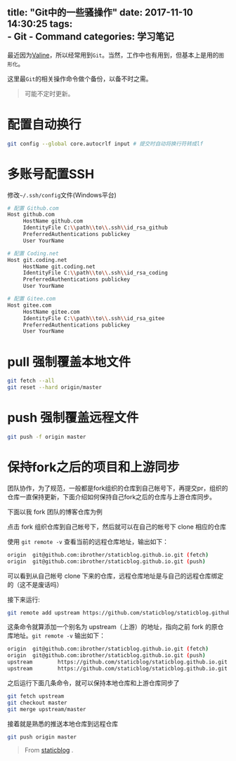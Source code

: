title: "Git中的一些骚操作" 
date: 2017-11-10 14:30:25
tags:  
    - Git
    - Command
categories: 学习笔记
---
最近因为[Valine](https://valine.js.org)，所以经常用到`Git`。当然，工作中也有用到，但基本上是用的`图形化`。

这里最`Git`的相关操作命令做个备份，以备不时之需。

> 可能不定时更新。

 
# 配置自动换行
```bash
git config --global core.autocrlf input # 提交时自动将换行符转成lf
```

# 多账号配置SSH
修改`~/.ssh/config`文件(Windows平台)
```bash
# 配置 Github.com
Host github.com
     HostName github.com
     IdentityFile C:\\path\\to\\.ssh\\id_rsa_github
     PreferredAuthentications publickey
     User YourName

# 配置 Coding.net
Host git.coding.net
     HostName git.coding.net
     IdentityFile C:\\path\\to\\.ssh\\id_rsa_coding
     PreferredAuthentications publickey
     User YourName

# 配置 Gitee.com
Host gitee.com
     HostName gitee.com
     IdentityFile C:\\path\\to\\.ssh\\id_rsa_gitee
     PreferredAuthentications publickey
     User YourName
```
# pull 强制覆盖本地文件

```bash
git fetch --all  
git reset --hard origin/master 
```

# push 强制覆盖远程文件
```bash
git push -f origin master 
```

# 保持fork之后的项目和上游同步
团队协作，为了规范，一般都是fork组织的仓库到自己帐号下，再提交pr，组织的仓库一直保持更新，下面介绍如何保持自己fork之后的仓库与上游仓库同步。

下面以我 fork 团队的博客仓库为例

点击 fork 组织仓库到自己帐号下，然后就可以在自己的帐号下 clone 相应的仓库

使用 `git remote -v` 查看当前的远程仓库地址，输出如下：
```bash
origin  git@github.com:ibrother/staticblog.github.io.git (fetch)
origin  git@github.com:ibrother/staticblog.github.io.git (push)
```
可以看到从自己帐号 clone 下来的仓库，远程仓库地址是与自己的远程仓库绑定的（这不是废话吗）

接下来运行: 

```bash
git remote add upstream https://github.com/staticblog/staticblog.github.io.git
```

这条命令就算添加一个别名为 upstream（上游）的地址，指向之前 fork 的原仓库地址。`git remote -v` 输出如下：
```bash
origin  git@github.com:ibrother/staticblog.github.io.git (fetch)
origin  git@github.com:ibrother/staticblog.github.io.git (push)
upstream        https://github.com/staticblog/staticblog.github.io.git (fetch)
upstream        https://github.com/staticblog/staticblog.github.io.git (push)
```

之后运行下面几条命令，就可以保持本地仓库和上游仓库同步了
```bash
git fetch upstream
git checkout master
git merge upstream/master
```
接着就是熟悉的推送本地仓库到远程仓库
```bash
git push origin master
```

> From [staticblog](https://github.com/staticblog/wiki/wiki/%E4%BF%9D%E6%8C%81fork%E4%B9%8B%E5%90%8E%E7%9A%84%E9%A1%B9%E7%9B%AE%E5%92%8C%E4%B8%8A%E6%B8%B8%E5%90%8C%E6%AD%A5) .
